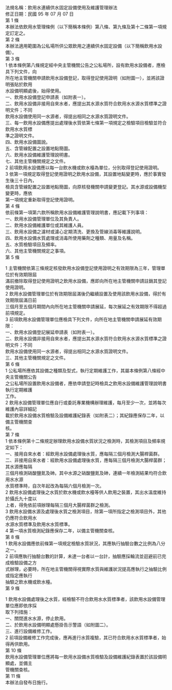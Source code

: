 法規名稱：飲用水連續供水固定設備使用及維護管理辦法  
修正日期：民國 95 年 07 月 07 日  
第 1 條  
本辦法依飲用水管理條例（以下簡稱本條例）第八條、第九條及第十二條第一項規定訂定之。  
第 2 條  
本辦法適用範圍為公私場所供公眾飲用之連續供水固定設備（以下簡稱飲用水設備）。  
第 3 條  
1 依本條例第八條規定經中央主管機關公告之公私場所，設有飲用水設備者，應檢具下列文件，向  
所在地主管機關申請飲用水設備登記，取得登記使用證明（如附圖一），並將該證明張貼於飲用  
水設備明顯處後，始得使用。  
一、飲用水設備登記申請表（如附表一）。  
二、飲用水設備非接用自來水者，應提出其水源水質符合飲用水水源水質標準之證明文件；不同  
飲用水設備使用同一水源者，得提出相同之水源水質證明文件。  
三、每一飲用水設備應提出處理後水質依第七條第一項規定之檢驗項目檢驗並符合飲用水水質標  
準之證明文件。  
四、飲用水設備圖說。  
五、含管線配置之設置地點簡圖。  
六、飲用水設備維護管理說明書。  
七、其他主管機關規定之文件。  
2 前項飲用水設備應以每一台飲水機或飲水檯為單位，分別取得登記使用證明。  
3 依第一項規定取得登記使用證明之飲用水設備，其設置地點變更時，應於事實發生後三十日內，  
檢具含管線配置之設置地點簡圖，向原核發機關申請變更登記。其水源或設備機型變更時，應依  
第一項規定重新取得登記使用證明。  
第 4 條  
依前條第一項第六款所稱飲用水設備維護管理說明書，應記載下列事項：  
一、飲用水設備管理單位及其負責人。  
二、飲用水設備維護單位或其維護人員。  
三、飲用水設備之濾材或濾心定期清洗、更換及管線消毒等維護說明。  
四、飲用水設備水質處理或消毒所使用藥劑之種類、用量及名稱。  
五、水質檢驗項目及頻率。  
六、其他主管機關規定之事項。  
第 5 條  


1 主管機關依第三條規定核發飲用水設備登記使用證明之有效期限為三年，管理單位於有效期限屆  
滿前撤除取得登記使用證明之飲用水設備，應即向所在地主管機關申請註銷其登記使用證明。  
2 飲用水設備管理單位於有效期限屆滿後仍繼續設置及使用該飲用水設備，得於有效期限屆滿日前  
三個月至五個月期間內向所在地主管機關申請展延，每次展延之有效期限不得超過前項規定。  
3 前項飲用水設備管理單位應檢具下列文件，向所在地主管機關申請展延有效期限：  
一、飲用水設備登記展延申請表（如附表一）。  
二、飲用水設備非接用自來水者，應提出其水源水質符合飲用水水源水質標準之證明文件；不同  
飲用水設備使用同一水源者，得提出相同之水源水質證明文件。  
三、其他主管機關規定之文件。  
第 6 條  
1 公私場所應依其設備之種類及型式，執行定期維護工作，其屬本條例第八條經中央主管機關公告  
之公私場所設置飲用水設備者，應依申請登記時檢具之飲用水設備維護管理說明書執行定期維護  
工作。  
2 飲用水設備管理單位應自行或委託專業機構辦理維護，每月至少一次，並將每次維護內容詳細記  
載於飲用水設備水質檢驗及設備維護紀錄表（如附表二）；其紀錄應保存二年，以備主管機關查  
核。  
第 7 條  
1 依本條例第十二條規定辦理飲用水設備水質狀況之檢測時，其檢測項目及頻率規定如下：  
一、接用自來水者：經飲用水設備處理後水質，應每隔三個月檢測大腸桿菌群。  
二、非接用自來水者：經飲用水設備處理後水質，應每隔三個月檢測大腸桿菌群；其水源應每隔  
三個月檢測硝酸鹽氮及砷。其中水源之硝酸鹽氮及砷，連續一年檢測結果均符合飲用水水源  
水質標準時，自次年起改為每隔六個月檢測一次。  
2 飲用水設備處理後之水質於飲水機或飲水檯等供人飲用之裝置，其出水溫度維持於攝氏九十度以  
上者，得免依前項辦理每隔三個月大腸桿菌群之檢測。  
3 飲用水設備水源及處理後水質之檢測項目，除第一項所指定之檢測項目外，其他仍應符合飲用水  
水源水質標準及飲用水水質標準。  
4 第一項水質檢測紀錄應保存二年，以備主管機關查核。  
第 8 條  
1 飲用水設備應依前條第一項規定檢驗水質狀況，其應執行抽驗台數之比例為八分之一。  
2 前項應執行抽驗台數的計算，未達一台者以一台計，抽驗應採輪流並迴避前已完成檢驗設備之方  
式辦理，必要時，所在地主管機關得視實際水質與維護狀況提高應執行之抽驗比例或指定應執行  
抽驗之飲水機或飲水檯。  
第 9 條  


1 飲用水設備處理後之水質，經檢驗不符合飲用水水質標準者，該飲用水設備管理單位應即依序採  
取下列措施：  
一、關閉進水水源，停止飲用。  
二、於飲用水設備明顯處懸掛告示警語（如附圖二）。  
三、進行設備維修工作。  
2 前項設備維修工作完成後，應再進行水質複驗，其已符合飲用水水質標準者，始得再供飲用。  
第 10 條  
飲用水設備管理單位應將每一飲用水設備水質檢驗及設備維護紀錄表置於該設備明顯處，並備主  
管機關查核。  
第 11 條  
本辦法自發布日施行。  


